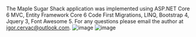 The Maple Sugar Shack application was implemented using ASP.NET Core 6 MVC, Entity Framework Core 6 Code First Migrations, LINQ, Bootstrap 4, Jquery 3, Font Awesome 5.
For any questions please email the author at <a href="mailto:igor.cervac@outlook.com">igor.cervac@outlook.com</a>.
![image](https://github.com/igwebdev21/mss/assets/106434638/f0fe1e2b-7766-4cd3-a37f-6fd7bac11c87)
![image](https://github.com/igwebdev21/mss/assets/106434638/dd474fdd-83f0-474c-b81d-0f481cb2293a)


